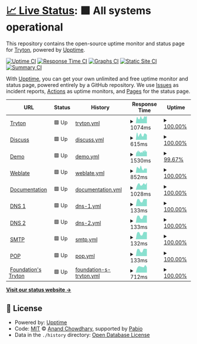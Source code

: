 # [📈 Live Status](https://status.tryton.org): <!--live status--> **🟩 All systems operational**

This repository contains the open-source uptime monitor and status page for [Tryton](https://www.tryton.org/), powered by [Upptime](https://github.com/upptime/upptime).

[![Uptime CI](https://github.com/tryton/upptime/workflows/Uptime%20CI/badge.svg)](https://github.com/tryton/upptime/actions?query=workflow%3A%22Uptime+CI%22)
[![Response Time CI](https://github.com/tryton/upptime/workflows/Response%20Time%20CI/badge.svg)](https://github.com/tryton/upptime/actions?query=workflow%3A%22Response+Time+CI%22)
[![Graphs CI](https://github.com/tryton/upptime/workflows/Graphs%20CI/badge.svg)](https://github.com/tryton/upptime/actions?query=workflow%3A%22Graphs+CI%22)
[![Static Site CI](https://github.com/tryton/upptime/workflows/Static%20Site%20CI/badge.svg)](https://github.com/tryton/upptime/actions?query=workflow%3A%22Static+Site+CI%22)
[![Summary CI](https://github.com/tryton/upptime/workflows/Summary%20CI/badge.svg)](https://github.com/tryton/upptime/actions?query=workflow%3A%22Summary+CI%22)

With [Upptime](https://upptime.js.org), you can get your own unlimited and free uptime monitor and status page, powered entirely by a GitHub repository. We use [Issues](https://github.com/tryton/upptime/issues) as incident reports, [Actions](https://github.com/tryton/upptime/actions) as uptime monitors, and [Pages](https://status.tryton.org) for the status page.

<!--start: status pages-->
<!-- This summary is generated by Upptime (https://github.com/upptime/upptime) -->
<!-- Do not edit this manually, your changes will be overwritten -->
<!-- prettier-ignore -->
| URL | Status | History | Response Time | Uptime |
| --- | ------ | ------- | ------------- | ------ |
| <img alt="" src="https://downloads-cdn.tryton.org/images/logo.svg" height="13"> [Tryton](https://www.tryton.org) | 🟩 Up | [tryton.yml](https://github.com/tryton/upptime/commits/HEAD/history/tryton.yml) | <details><summary><img alt="Response time graph" src="./graphs/tryton/response-time-week.png" height="20"> 1074ms</summary><br><a href="https://status.tryton.org/history/tryton"><img alt="Response time 979" src="https://img.shields.io/endpoint?url=https%3A%2F%2Fraw.githubusercontent.com%2Ftryton%2Fupptime%2FHEAD%2Fapi%2Ftryton%2Fresponse-time.json"></a><br><a href="https://status.tryton.org/history/tryton"><img alt="24-hour response time 1344" src="https://img.shields.io/endpoint?url=https%3A%2F%2Fraw.githubusercontent.com%2Ftryton%2Fupptime%2FHEAD%2Fapi%2Ftryton%2Fresponse-time-day.json"></a><br><a href="https://status.tryton.org/history/tryton"><img alt="7-day response time 1074" src="https://img.shields.io/endpoint?url=https%3A%2F%2Fraw.githubusercontent.com%2Ftryton%2Fupptime%2FHEAD%2Fapi%2Ftryton%2Fresponse-time-week.json"></a><br><a href="https://status.tryton.org/history/tryton"><img alt="30-day response time 976" src="https://img.shields.io/endpoint?url=https%3A%2F%2Fraw.githubusercontent.com%2Ftryton%2Fupptime%2FHEAD%2Fapi%2Ftryton%2Fresponse-time-month.json"></a><br><a href="https://status.tryton.org/history/tryton"><img alt="1-year response time 979" src="https://img.shields.io/endpoint?url=https%3A%2F%2Fraw.githubusercontent.com%2Ftryton%2Fupptime%2FHEAD%2Fapi%2Ftryton%2Fresponse-time-year.json"></a></details> | <details><summary><a href="https://status.tryton.org/history/tryton">100.00%</a></summary><a href="https://status.tryton.org/history/tryton"><img alt="All-time uptime 99.94%" src="https://img.shields.io/endpoint?url=https%3A%2F%2Fraw.githubusercontent.com%2Ftryton%2Fupptime%2FHEAD%2Fapi%2Ftryton%2Fuptime.json"></a><br><a href="https://status.tryton.org/history/tryton"><img alt="24-hour uptime 100.00%" src="https://img.shields.io/endpoint?url=https%3A%2F%2Fraw.githubusercontent.com%2Ftryton%2Fupptime%2FHEAD%2Fapi%2Ftryton%2Fuptime-day.json"></a><br><a href="https://status.tryton.org/history/tryton"><img alt="7-day uptime 100.00%" src="https://img.shields.io/endpoint?url=https%3A%2F%2Fraw.githubusercontent.com%2Ftryton%2Fupptime%2FHEAD%2Fapi%2Ftryton%2Fuptime-week.json"></a><br><a href="https://status.tryton.org/history/tryton"><img alt="30-day uptime 100.00%" src="https://img.shields.io/endpoint?url=https%3A%2F%2Fraw.githubusercontent.com%2Ftryton%2Fupptime%2FHEAD%2Fapi%2Ftryton%2Fuptime-month.json"></a><br><a href="https://status.tryton.org/history/tryton"><img alt="1-year uptime 99.94%" src="https://img.shields.io/endpoint?url=https%3A%2F%2Fraw.githubusercontent.com%2Ftryton%2Fupptime%2FHEAD%2Fapi%2Ftryton%2Fuptime-year.json"></a></details>
| <img alt="" src="https://downloads-cdn.tryton.org/images/logo-discuss.svg" height="13"> [Discuss](https://discuss.tryton.org/srv/status) | 🟩 Up | [discuss.yml](https://github.com/tryton/upptime/commits/HEAD/history/discuss.yml) | <details><summary><img alt="Response time graph" src="./graphs/discuss/response-time-week.png" height="20"> 615ms</summary><br><a href="https://status.tryton.org/history/discuss"><img alt="Response time 633" src="https://img.shields.io/endpoint?url=https%3A%2F%2Fraw.githubusercontent.com%2Ftryton%2Fupptime%2FHEAD%2Fapi%2Fdiscuss%2Fresponse-time.json"></a><br><a href="https://status.tryton.org/history/discuss"><img alt="24-hour response time 594" src="https://img.shields.io/endpoint?url=https%3A%2F%2Fraw.githubusercontent.com%2Ftryton%2Fupptime%2FHEAD%2Fapi%2Fdiscuss%2Fresponse-time-day.json"></a><br><a href="https://status.tryton.org/history/discuss"><img alt="7-day response time 615" src="https://img.shields.io/endpoint?url=https%3A%2F%2Fraw.githubusercontent.com%2Ftryton%2Fupptime%2FHEAD%2Fapi%2Fdiscuss%2Fresponse-time-week.json"></a><br><a href="https://status.tryton.org/history/discuss"><img alt="30-day response time 499" src="https://img.shields.io/endpoint?url=https%3A%2F%2Fraw.githubusercontent.com%2Ftryton%2Fupptime%2FHEAD%2Fapi%2Fdiscuss%2Fresponse-time-month.json"></a><br><a href="https://status.tryton.org/history/discuss"><img alt="1-year response time 633" src="https://img.shields.io/endpoint?url=https%3A%2F%2Fraw.githubusercontent.com%2Ftryton%2Fupptime%2FHEAD%2Fapi%2Fdiscuss%2Fresponse-time-year.json"></a></details> | <details><summary><a href="https://status.tryton.org/history/discuss">100.00%</a></summary><a href="https://status.tryton.org/history/discuss"><img alt="All-time uptime 99.87%" src="https://img.shields.io/endpoint?url=https%3A%2F%2Fraw.githubusercontent.com%2Ftryton%2Fupptime%2FHEAD%2Fapi%2Fdiscuss%2Fuptime.json"></a><br><a href="https://status.tryton.org/history/discuss"><img alt="24-hour uptime 100.00%" src="https://img.shields.io/endpoint?url=https%3A%2F%2Fraw.githubusercontent.com%2Ftryton%2Fupptime%2FHEAD%2Fapi%2Fdiscuss%2Fuptime-day.json"></a><br><a href="https://status.tryton.org/history/discuss"><img alt="7-day uptime 100.00%" src="https://img.shields.io/endpoint?url=https%3A%2F%2Fraw.githubusercontent.com%2Ftryton%2Fupptime%2FHEAD%2Fapi%2Fdiscuss%2Fuptime-week.json"></a><br><a href="https://status.tryton.org/history/discuss"><img alt="30-day uptime 99.97%" src="https://img.shields.io/endpoint?url=https%3A%2F%2Fraw.githubusercontent.com%2Ftryton%2Fupptime%2FHEAD%2Fapi%2Fdiscuss%2Fuptime-month.json"></a><br><a href="https://status.tryton.org/history/discuss"><img alt="1-year uptime 99.87%" src="https://img.shields.io/endpoint?url=https%3A%2F%2Fraw.githubusercontent.com%2Ftryton%2Fupptime%2FHEAD%2Fapi%2Fdiscuss%2Fuptime-year.json"></a></details>
| <img alt="" src="https://icons.duckduckgo.com/ip3/demo.tryton.org.ico" height="13"> [Demo](https://demo.tryton.org) | 🟩 Up | [demo.yml](https://github.com/tryton/upptime/commits/HEAD/history/demo.yml) | <details><summary><img alt="Response time graph" src="./graphs/demo/response-time-week.png" height="20"> 1530ms</summary><br><a href="https://status.tryton.org/history/demo"><img alt="Response time 1408" src="https://img.shields.io/endpoint?url=https%3A%2F%2Fraw.githubusercontent.com%2Ftryton%2Fupptime%2FHEAD%2Fapi%2Fdemo%2Fresponse-time.json"></a><br><a href="https://status.tryton.org/history/demo"><img alt="24-hour response time 1460" src="https://img.shields.io/endpoint?url=https%3A%2F%2Fraw.githubusercontent.com%2Ftryton%2Fupptime%2FHEAD%2Fapi%2Fdemo%2Fresponse-time-day.json"></a><br><a href="https://status.tryton.org/history/demo"><img alt="7-day response time 1530" src="https://img.shields.io/endpoint?url=https%3A%2F%2Fraw.githubusercontent.com%2Ftryton%2Fupptime%2FHEAD%2Fapi%2Fdemo%2Fresponse-time-week.json"></a><br><a href="https://status.tryton.org/history/demo"><img alt="30-day response time 1388" src="https://img.shields.io/endpoint?url=https%3A%2F%2Fraw.githubusercontent.com%2Ftryton%2Fupptime%2FHEAD%2Fapi%2Fdemo%2Fresponse-time-month.json"></a><br><a href="https://status.tryton.org/history/demo"><img alt="1-year response time 1408" src="https://img.shields.io/endpoint?url=https%3A%2F%2Fraw.githubusercontent.com%2Ftryton%2Fupptime%2FHEAD%2Fapi%2Fdemo%2Fresponse-time-year.json"></a></details> | <details><summary><a href="https://status.tryton.org/history/demo">99.67%</a></summary><a href="https://status.tryton.org/history/demo"><img alt="All-time uptime 99.35%" src="https://img.shields.io/endpoint?url=https%3A%2F%2Fraw.githubusercontent.com%2Ftryton%2Fupptime%2FHEAD%2Fapi%2Fdemo%2Fuptime.json"></a><br><a href="https://status.tryton.org/history/demo"><img alt="24-hour uptime 99.46%" src="https://img.shields.io/endpoint?url=https%3A%2F%2Fraw.githubusercontent.com%2Ftryton%2Fupptime%2FHEAD%2Fapi%2Fdemo%2Fuptime-day.json"></a><br><a href="https://status.tryton.org/history/demo"><img alt="7-day uptime 99.67%" src="https://img.shields.io/endpoint?url=https%3A%2F%2Fraw.githubusercontent.com%2Ftryton%2Fupptime%2FHEAD%2Fapi%2Fdemo%2Fuptime-week.json"></a><br><a href="https://status.tryton.org/history/demo"><img alt="30-day uptime 98.71%" src="https://img.shields.io/endpoint?url=https%3A%2F%2Fraw.githubusercontent.com%2Ftryton%2Fupptime%2FHEAD%2Fapi%2Fdemo%2Fuptime-month.json"></a><br><a href="https://status.tryton.org/history/demo"><img alt="1-year uptime 99.35%" src="https://img.shields.io/endpoint?url=https%3A%2F%2Fraw.githubusercontent.com%2Ftryton%2Fupptime%2FHEAD%2Fapi%2Fdemo%2Fuptime-year.json"></a></details>
| <img alt="" src="https://icons.duckduckgo.com/ip3/translate.tryton.org.ico" height="13"> [Weblate](https://translate.tryton.org) | 🟩 Up | [weblate.yml](https://github.com/tryton/upptime/commits/HEAD/history/weblate.yml) | <details><summary><img alt="Response time graph" src="./graphs/weblate/response-time-week.png" height="20"> 852ms</summary><br><a href="https://status.tryton.org/history/weblate"><img alt="Response time 820" src="https://img.shields.io/endpoint?url=https%3A%2F%2Fraw.githubusercontent.com%2Ftryton%2Fupptime%2FHEAD%2Fapi%2Fweblate%2Fresponse-time.json"></a><br><a href="https://status.tryton.org/history/weblate"><img alt="24-hour response time 791" src="https://img.shields.io/endpoint?url=https%3A%2F%2Fraw.githubusercontent.com%2Ftryton%2Fupptime%2FHEAD%2Fapi%2Fweblate%2Fresponse-time-day.json"></a><br><a href="https://status.tryton.org/history/weblate"><img alt="7-day response time 852" src="https://img.shields.io/endpoint?url=https%3A%2F%2Fraw.githubusercontent.com%2Ftryton%2Fupptime%2FHEAD%2Fapi%2Fweblate%2Fresponse-time-week.json"></a><br><a href="https://status.tryton.org/history/weblate"><img alt="30-day response time 800" src="https://img.shields.io/endpoint?url=https%3A%2F%2Fraw.githubusercontent.com%2Ftryton%2Fupptime%2FHEAD%2Fapi%2Fweblate%2Fresponse-time-month.json"></a><br><a href="https://status.tryton.org/history/weblate"><img alt="1-year response time 820" src="https://img.shields.io/endpoint?url=https%3A%2F%2Fraw.githubusercontent.com%2Ftryton%2Fupptime%2FHEAD%2Fapi%2Fweblate%2Fresponse-time-year.json"></a></details> | <details><summary><a href="https://status.tryton.org/history/weblate">100.00%</a></summary><a href="https://status.tryton.org/history/weblate"><img alt="All-time uptime 99.95%" src="https://img.shields.io/endpoint?url=https%3A%2F%2Fraw.githubusercontent.com%2Ftryton%2Fupptime%2FHEAD%2Fapi%2Fweblate%2Fuptime.json"></a><br><a href="https://status.tryton.org/history/weblate"><img alt="24-hour uptime 100.00%" src="https://img.shields.io/endpoint?url=https%3A%2F%2Fraw.githubusercontent.com%2Ftryton%2Fupptime%2FHEAD%2Fapi%2Fweblate%2Fuptime-day.json"></a><br><a href="https://status.tryton.org/history/weblate"><img alt="7-day uptime 100.00%" src="https://img.shields.io/endpoint?url=https%3A%2F%2Fraw.githubusercontent.com%2Ftryton%2Fupptime%2FHEAD%2Fapi%2Fweblate%2Fuptime-week.json"></a><br><a href="https://status.tryton.org/history/weblate"><img alt="30-day uptime 100.00%" src="https://img.shields.io/endpoint?url=https%3A%2F%2Fraw.githubusercontent.com%2Ftryton%2Fupptime%2FHEAD%2Fapi%2Fweblate%2Fuptime-month.json"></a><br><a href="https://status.tryton.org/history/weblate"><img alt="1-year uptime 99.95%" src="https://img.shields.io/endpoint?url=https%3A%2F%2Fraw.githubusercontent.com%2Ftryton%2Fupptime%2FHEAD%2Fapi%2Fweblate%2Fuptime-year.json"></a></details>
| <img alt="" src="https://icons.duckduckgo.com/ip3/docs-src.tryton.org.ico" height="13"> [Documentation](https://docs-src.tryton.org) | 🟩 Up | [documentation.yml](https://github.com/tryton/upptime/commits/HEAD/history/documentation.yml) | <details><summary><img alt="Response time graph" src="./graphs/documentation/response-time-week.png" height="20"> 1028ms</summary><br><a href="https://status.tryton.org/history/documentation"><img alt="Response time 875" src="https://img.shields.io/endpoint?url=https%3A%2F%2Fraw.githubusercontent.com%2Ftryton%2Fupptime%2FHEAD%2Fapi%2Fdocumentation%2Fresponse-time.json"></a><br><a href="https://status.tryton.org/history/documentation"><img alt="24-hour response time 1334" src="https://img.shields.io/endpoint?url=https%3A%2F%2Fraw.githubusercontent.com%2Ftryton%2Fupptime%2FHEAD%2Fapi%2Fdocumentation%2Fresponse-time-day.json"></a><br><a href="https://status.tryton.org/history/documentation"><img alt="7-day response time 1028" src="https://img.shields.io/endpoint?url=https%3A%2F%2Fraw.githubusercontent.com%2Ftryton%2Fupptime%2FHEAD%2Fapi%2Fdocumentation%2Fresponse-time-week.json"></a><br><a href="https://status.tryton.org/history/documentation"><img alt="30-day response time 912" src="https://img.shields.io/endpoint?url=https%3A%2F%2Fraw.githubusercontent.com%2Ftryton%2Fupptime%2FHEAD%2Fapi%2Fdocumentation%2Fresponse-time-month.json"></a><br><a href="https://status.tryton.org/history/documentation"><img alt="1-year response time 875" src="https://img.shields.io/endpoint?url=https%3A%2F%2Fraw.githubusercontent.com%2Ftryton%2Fupptime%2FHEAD%2Fapi%2Fdocumentation%2Fresponse-time-year.json"></a></details> | <details><summary><a href="https://status.tryton.org/history/documentation">100.00%</a></summary><a href="https://status.tryton.org/history/documentation"><img alt="All-time uptime 99.99%" src="https://img.shields.io/endpoint?url=https%3A%2F%2Fraw.githubusercontent.com%2Ftryton%2Fupptime%2FHEAD%2Fapi%2Fdocumentation%2Fuptime.json"></a><br><a href="https://status.tryton.org/history/documentation"><img alt="24-hour uptime 100.00%" src="https://img.shields.io/endpoint?url=https%3A%2F%2Fraw.githubusercontent.com%2Ftryton%2Fupptime%2FHEAD%2Fapi%2Fdocumentation%2Fuptime-day.json"></a><br><a href="https://status.tryton.org/history/documentation"><img alt="7-day uptime 100.00%" src="https://img.shields.io/endpoint?url=https%3A%2F%2Fraw.githubusercontent.com%2Ftryton%2Fupptime%2FHEAD%2Fapi%2Fdocumentation%2Fuptime-week.json"></a><br><a href="https://status.tryton.org/history/documentation"><img alt="30-day uptime 100.00%" src="https://img.shields.io/endpoint?url=https%3A%2F%2Fraw.githubusercontent.com%2Ftryton%2Fupptime%2FHEAD%2Fapi%2Fdocumentation%2Fuptime-month.json"></a><br><a href="https://status.tryton.org/history/documentation"><img alt="1-year uptime 99.99%" src="https://img.shields.io/endpoint?url=https%3A%2F%2Fraw.githubusercontent.com%2Ftryton%2Fupptime%2FHEAD%2Fapi%2Fdocumentation%2Fuptime-year.json"></a></details>
| <img alt="" src="https://icons.duckduckgo.com/ip3/null.ico" height="13"> [DNS 1](moretus.b2ck.com) | 🟩 Up | [dns-1.yml](https://github.com/tryton/upptime/commits/HEAD/history/dns-1.yml) | <details><summary><img alt="Response time graph" src="./graphs/dns-1/response-time-week.png" height="20"> 133ms</summary><br><a href="https://status.tryton.org/history/dns-1"><img alt="Response time 112" src="https://img.shields.io/endpoint?url=https%3A%2F%2Fraw.githubusercontent.com%2Ftryton%2Fupptime%2FHEAD%2Fapi%2Fdns-1%2Fresponse-time.json"></a><br><a href="https://status.tryton.org/history/dns-1"><img alt="24-hour response time 153" src="https://img.shields.io/endpoint?url=https%3A%2F%2Fraw.githubusercontent.com%2Ftryton%2Fupptime%2FHEAD%2Fapi%2Fdns-1%2Fresponse-time-day.json"></a><br><a href="https://status.tryton.org/history/dns-1"><img alt="7-day response time 133" src="https://img.shields.io/endpoint?url=https%3A%2F%2Fraw.githubusercontent.com%2Ftryton%2Fupptime%2FHEAD%2Fapi%2Fdns-1%2Fresponse-time-week.json"></a><br><a href="https://status.tryton.org/history/dns-1"><img alt="30-day response time 113" src="https://img.shields.io/endpoint?url=https%3A%2F%2Fraw.githubusercontent.com%2Ftryton%2Fupptime%2FHEAD%2Fapi%2Fdns-1%2Fresponse-time-month.json"></a><br><a href="https://status.tryton.org/history/dns-1"><img alt="1-year response time 112" src="https://img.shields.io/endpoint?url=https%3A%2F%2Fraw.githubusercontent.com%2Ftryton%2Fupptime%2FHEAD%2Fapi%2Fdns-1%2Fresponse-time-year.json"></a></details> | <details><summary><a href="https://status.tryton.org/history/dns-1">100.00%</a></summary><a href="https://status.tryton.org/history/dns-1"><img alt="All-time uptime 100.00%" src="https://img.shields.io/endpoint?url=https%3A%2F%2Fraw.githubusercontent.com%2Ftryton%2Fupptime%2FHEAD%2Fapi%2Fdns-1%2Fuptime.json"></a><br><a href="https://status.tryton.org/history/dns-1"><img alt="24-hour uptime 100.00%" src="https://img.shields.io/endpoint?url=https%3A%2F%2Fraw.githubusercontent.com%2Ftryton%2Fupptime%2FHEAD%2Fapi%2Fdns-1%2Fuptime-day.json"></a><br><a href="https://status.tryton.org/history/dns-1"><img alt="7-day uptime 100.00%" src="https://img.shields.io/endpoint?url=https%3A%2F%2Fraw.githubusercontent.com%2Ftryton%2Fupptime%2FHEAD%2Fapi%2Fdns-1%2Fuptime-week.json"></a><br><a href="https://status.tryton.org/history/dns-1"><img alt="30-day uptime 100.00%" src="https://img.shields.io/endpoint?url=https%3A%2F%2Fraw.githubusercontent.com%2Ftryton%2Fupptime%2FHEAD%2Fapi%2Fdns-1%2Fuptime-month.json"></a><br><a href="https://status.tryton.org/history/dns-1"><img alt="1-year uptime 100.00%" src="https://img.shields.io/endpoint?url=https%3A%2F%2Fraw.githubusercontent.com%2Ftryton%2Fupptime%2FHEAD%2Fapi%2Fdns-1%2Fuptime-year.json"></a></details>
| <img alt="" src="https://icons.duckduckgo.com/ip3/null.ico" height="13"> [DNS 2](thales.b2ck.com) | 🟩 Up | [dns-2.yml](https://github.com/tryton/upptime/commits/HEAD/history/dns-2.yml) | <details><summary><img alt="Response time graph" src="./graphs/dns-2/response-time-week.png" height="20"> 133ms</summary><br><a href="https://status.tryton.org/history/dns-2"><img alt="Response time 112" src="https://img.shields.io/endpoint?url=https%3A%2F%2Fraw.githubusercontent.com%2Ftryton%2Fupptime%2FHEAD%2Fapi%2Fdns-2%2Fresponse-time.json"></a><br><a href="https://status.tryton.org/history/dns-2"><img alt="24-hour response time 153" src="https://img.shields.io/endpoint?url=https%3A%2F%2Fraw.githubusercontent.com%2Ftryton%2Fupptime%2FHEAD%2Fapi%2Fdns-2%2Fresponse-time-day.json"></a><br><a href="https://status.tryton.org/history/dns-2"><img alt="7-day response time 133" src="https://img.shields.io/endpoint?url=https%3A%2F%2Fraw.githubusercontent.com%2Ftryton%2Fupptime%2FHEAD%2Fapi%2Fdns-2%2Fresponse-time-week.json"></a><br><a href="https://status.tryton.org/history/dns-2"><img alt="30-day response time 113" src="https://img.shields.io/endpoint?url=https%3A%2F%2Fraw.githubusercontent.com%2Ftryton%2Fupptime%2FHEAD%2Fapi%2Fdns-2%2Fresponse-time-month.json"></a><br><a href="https://status.tryton.org/history/dns-2"><img alt="1-year response time 112" src="https://img.shields.io/endpoint?url=https%3A%2F%2Fraw.githubusercontent.com%2Ftryton%2Fupptime%2FHEAD%2Fapi%2Fdns-2%2Fresponse-time-year.json"></a></details> | <details><summary><a href="https://status.tryton.org/history/dns-2">100.00%</a></summary><a href="https://status.tryton.org/history/dns-2"><img alt="All-time uptime 99.99%" src="https://img.shields.io/endpoint?url=https%3A%2F%2Fraw.githubusercontent.com%2Ftryton%2Fupptime%2FHEAD%2Fapi%2Fdns-2%2Fuptime.json"></a><br><a href="https://status.tryton.org/history/dns-2"><img alt="24-hour uptime 100.00%" src="https://img.shields.io/endpoint?url=https%3A%2F%2Fraw.githubusercontent.com%2Ftryton%2Fupptime%2FHEAD%2Fapi%2Fdns-2%2Fuptime-day.json"></a><br><a href="https://status.tryton.org/history/dns-2"><img alt="7-day uptime 100.00%" src="https://img.shields.io/endpoint?url=https%3A%2F%2Fraw.githubusercontent.com%2Ftryton%2Fupptime%2FHEAD%2Fapi%2Fdns-2%2Fuptime-week.json"></a><br><a href="https://status.tryton.org/history/dns-2"><img alt="30-day uptime 100.00%" src="https://img.shields.io/endpoint?url=https%3A%2F%2Fraw.githubusercontent.com%2Ftryton%2Fupptime%2FHEAD%2Fapi%2Fdns-2%2Fuptime-month.json"></a><br><a href="https://status.tryton.org/history/dns-2"><img alt="1-year uptime 99.99%" src="https://img.shields.io/endpoint?url=https%3A%2F%2Fraw.githubusercontent.com%2Ftryton%2Fupptime%2FHEAD%2Fapi%2Fdns-2%2Fuptime-year.json"></a></details>
| <img alt="" src="https://icons.duckduckgo.com/ip3/null.ico" height="13"> [SMTP](mx.tryton.org) | 🟩 Up | [smtp.yml](https://github.com/tryton/upptime/commits/HEAD/history/smtp.yml) | <details><summary><img alt="Response time graph" src="./graphs/smtp/response-time-week.png" height="20"> 132ms</summary><br><a href="https://status.tryton.org/history/smtp"><img alt="Response time 111" src="https://img.shields.io/endpoint?url=https%3A%2F%2Fraw.githubusercontent.com%2Ftryton%2Fupptime%2FHEAD%2Fapi%2Fsmtp%2Fresponse-time.json"></a><br><a href="https://status.tryton.org/history/smtp"><img alt="24-hour response time 152" src="https://img.shields.io/endpoint?url=https%3A%2F%2Fraw.githubusercontent.com%2Ftryton%2Fupptime%2FHEAD%2Fapi%2Fsmtp%2Fresponse-time-day.json"></a><br><a href="https://status.tryton.org/history/smtp"><img alt="7-day response time 132" src="https://img.shields.io/endpoint?url=https%3A%2F%2Fraw.githubusercontent.com%2Ftryton%2Fupptime%2FHEAD%2Fapi%2Fsmtp%2Fresponse-time-week.json"></a><br><a href="https://status.tryton.org/history/smtp"><img alt="30-day response time 113" src="https://img.shields.io/endpoint?url=https%3A%2F%2Fraw.githubusercontent.com%2Ftryton%2Fupptime%2FHEAD%2Fapi%2Fsmtp%2Fresponse-time-month.json"></a><br><a href="https://status.tryton.org/history/smtp"><img alt="1-year response time 111" src="https://img.shields.io/endpoint?url=https%3A%2F%2Fraw.githubusercontent.com%2Ftryton%2Fupptime%2FHEAD%2Fapi%2Fsmtp%2Fresponse-time-year.json"></a></details> | <details><summary><a href="https://status.tryton.org/history/smtp">100.00%</a></summary><a href="https://status.tryton.org/history/smtp"><img alt="All-time uptime 100.00%" src="https://img.shields.io/endpoint?url=https%3A%2F%2Fraw.githubusercontent.com%2Ftryton%2Fupptime%2FHEAD%2Fapi%2Fsmtp%2Fuptime.json"></a><br><a href="https://status.tryton.org/history/smtp"><img alt="24-hour uptime 100.00%" src="https://img.shields.io/endpoint?url=https%3A%2F%2Fraw.githubusercontent.com%2Ftryton%2Fupptime%2FHEAD%2Fapi%2Fsmtp%2Fuptime-day.json"></a><br><a href="https://status.tryton.org/history/smtp"><img alt="7-day uptime 100.00%" src="https://img.shields.io/endpoint?url=https%3A%2F%2Fraw.githubusercontent.com%2Ftryton%2Fupptime%2FHEAD%2Fapi%2Fsmtp%2Fuptime-week.json"></a><br><a href="https://status.tryton.org/history/smtp"><img alt="30-day uptime 100.00%" src="https://img.shields.io/endpoint?url=https%3A%2F%2Fraw.githubusercontent.com%2Ftryton%2Fupptime%2FHEAD%2Fapi%2Fsmtp%2Fuptime-month.json"></a><br><a href="https://status.tryton.org/history/smtp"><img alt="1-year uptime 100.00%" src="https://img.shields.io/endpoint?url=https%3A%2F%2Fraw.githubusercontent.com%2Ftryton%2Fupptime%2FHEAD%2Fapi%2Fsmtp%2Fuptime-year.json"></a></details>
| <img alt="" src="https://icons.duckduckgo.com/ip3/null.ico" height="13"> [POP](pop.tryton.org) | 🟩 Up | [pop.yml](https://github.com/tryton/upptime/commits/HEAD/history/pop.yml) | <details><summary><img alt="Response time graph" src="./graphs/pop/response-time-week.png" height="20"> 133ms</summary><br><a href="https://status.tryton.org/history/pop"><img alt="Response time 112" src="https://img.shields.io/endpoint?url=https%3A%2F%2Fraw.githubusercontent.com%2Ftryton%2Fupptime%2FHEAD%2Fapi%2Fpop%2Fresponse-time.json"></a><br><a href="https://status.tryton.org/history/pop"><img alt="24-hour response time 153" src="https://img.shields.io/endpoint?url=https%3A%2F%2Fraw.githubusercontent.com%2Ftryton%2Fupptime%2FHEAD%2Fapi%2Fpop%2Fresponse-time-day.json"></a><br><a href="https://status.tryton.org/history/pop"><img alt="7-day response time 133" src="https://img.shields.io/endpoint?url=https%3A%2F%2Fraw.githubusercontent.com%2Ftryton%2Fupptime%2FHEAD%2Fapi%2Fpop%2Fresponse-time-week.json"></a><br><a href="https://status.tryton.org/history/pop"><img alt="30-day response time 113" src="https://img.shields.io/endpoint?url=https%3A%2F%2Fraw.githubusercontent.com%2Ftryton%2Fupptime%2FHEAD%2Fapi%2Fpop%2Fresponse-time-month.json"></a><br><a href="https://status.tryton.org/history/pop"><img alt="1-year response time 112" src="https://img.shields.io/endpoint?url=https%3A%2F%2Fraw.githubusercontent.com%2Ftryton%2Fupptime%2FHEAD%2Fapi%2Fpop%2Fresponse-time-year.json"></a></details> | <details><summary><a href="https://status.tryton.org/history/pop">100.00%</a></summary><a href="https://status.tryton.org/history/pop"><img alt="All-time uptime 100.00%" src="https://img.shields.io/endpoint?url=https%3A%2F%2Fraw.githubusercontent.com%2Ftryton%2Fupptime%2FHEAD%2Fapi%2Fpop%2Fuptime.json"></a><br><a href="https://status.tryton.org/history/pop"><img alt="24-hour uptime 100.00%" src="https://img.shields.io/endpoint?url=https%3A%2F%2Fraw.githubusercontent.com%2Ftryton%2Fupptime%2FHEAD%2Fapi%2Fpop%2Fuptime-day.json"></a><br><a href="https://status.tryton.org/history/pop"><img alt="7-day uptime 100.00%" src="https://img.shields.io/endpoint?url=https%3A%2F%2Fraw.githubusercontent.com%2Ftryton%2Fupptime%2FHEAD%2Fapi%2Fpop%2Fuptime-week.json"></a><br><a href="https://status.tryton.org/history/pop"><img alt="30-day uptime 100.00%" src="https://img.shields.io/endpoint?url=https%3A%2F%2Fraw.githubusercontent.com%2Ftryton%2Fupptime%2FHEAD%2Fapi%2Fpop%2Fuptime-month.json"></a><br><a href="https://status.tryton.org/history/pop"><img alt="1-year uptime 100.00%" src="https://img.shields.io/endpoint?url=https%3A%2F%2Fraw.githubusercontent.com%2Ftryton%2Fupptime%2FHEAD%2Fapi%2Fpop%2Fuptime-year.json"></a></details>
| <img alt="" src="https://icons.duckduckgo.com/ip3/foundation.tryton.org.ico" height="13"> [Foundation's Tryton](https://foundation.tryton.org:9000/) | 🟩 Up | [foundation-s-tryton.yml](https://github.com/tryton/upptime/commits/HEAD/history/foundation-s-tryton.yml) | <details><summary><img alt="Response time graph" src="./graphs/foundation-s-tryton/response-time-week.png" height="20"> 712ms</summary><br><a href="https://status.tryton.org/history/foundation-s-tryton"><img alt="Response time 596" src="https://img.shields.io/endpoint?url=https%3A%2F%2Fraw.githubusercontent.com%2Ftryton%2Fupptime%2FHEAD%2Fapi%2Ffoundation-s-tryton%2Fresponse-time.json"></a><br><a href="https://status.tryton.org/history/foundation-s-tryton"><img alt="24-hour response time 638" src="https://img.shields.io/endpoint?url=https%3A%2F%2Fraw.githubusercontent.com%2Ftryton%2Fupptime%2FHEAD%2Fapi%2Ffoundation-s-tryton%2Fresponse-time-day.json"></a><br><a href="https://status.tryton.org/history/foundation-s-tryton"><img alt="7-day response time 712" src="https://img.shields.io/endpoint?url=https%3A%2F%2Fraw.githubusercontent.com%2Ftryton%2Fupptime%2FHEAD%2Fapi%2Ffoundation-s-tryton%2Fresponse-time-week.json"></a><br><a href="https://status.tryton.org/history/foundation-s-tryton"><img alt="30-day response time 619" src="https://img.shields.io/endpoint?url=https%3A%2F%2Fraw.githubusercontent.com%2Ftryton%2Fupptime%2FHEAD%2Fapi%2Ffoundation-s-tryton%2Fresponse-time-month.json"></a><br><a href="https://status.tryton.org/history/foundation-s-tryton"><img alt="1-year response time 596" src="https://img.shields.io/endpoint?url=https%3A%2F%2Fraw.githubusercontent.com%2Ftryton%2Fupptime%2FHEAD%2Fapi%2Ffoundation-s-tryton%2Fresponse-time-year.json"></a></details> | <details><summary><a href="https://status.tryton.org/history/foundation-s-tryton">100.00%</a></summary><a href="https://status.tryton.org/history/foundation-s-tryton"><img alt="All-time uptime 100.00%" src="https://img.shields.io/endpoint?url=https%3A%2F%2Fraw.githubusercontent.com%2Ftryton%2Fupptime%2FHEAD%2Fapi%2Ffoundation-s-tryton%2Fuptime.json"></a><br><a href="https://status.tryton.org/history/foundation-s-tryton"><img alt="24-hour uptime 100.00%" src="https://img.shields.io/endpoint?url=https%3A%2F%2Fraw.githubusercontent.com%2Ftryton%2Fupptime%2FHEAD%2Fapi%2Ffoundation-s-tryton%2Fuptime-day.json"></a><br><a href="https://status.tryton.org/history/foundation-s-tryton"><img alt="7-day uptime 100.00%" src="https://img.shields.io/endpoint?url=https%3A%2F%2Fraw.githubusercontent.com%2Ftryton%2Fupptime%2FHEAD%2Fapi%2Ffoundation-s-tryton%2Fuptime-week.json"></a><br><a href="https://status.tryton.org/history/foundation-s-tryton"><img alt="30-day uptime 100.00%" src="https://img.shields.io/endpoint?url=https%3A%2F%2Fraw.githubusercontent.com%2Ftryton%2Fupptime%2FHEAD%2Fapi%2Ffoundation-s-tryton%2Fuptime-month.json"></a><br><a href="https://status.tryton.org/history/foundation-s-tryton"><img alt="1-year uptime 100.00%" src="https://img.shields.io/endpoint?url=https%3A%2F%2Fraw.githubusercontent.com%2Ftryton%2Fupptime%2FHEAD%2Fapi%2Ffoundation-s-tryton%2Fuptime-year.json"></a></details>

<!--end: status pages-->

[**Visit our status website →**](https://status.tryton.org)

## 📄 License

- Powered by: [Upptime](https://github.com/upptime/upptime)
- Code: [MIT](./LICENSE) © [Anand Chowdhary](https://anandchowdhary.com), supported by [Pabio](https://pabio.com)
- Data in the `./history` directory: [Open Database License](https://opendatacommons.org/licenses/odbl/1-0/)
